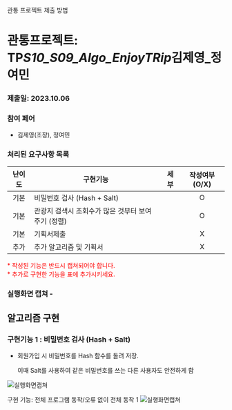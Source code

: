 관통 프로젝트 제출 방법

# 관통프로젝트: TP*S10_S09_Algo_EnjoyTRip*김제영\_정여민

### 제출일: 2023.10.06

### 참여 페어

- 김제영(조장), 정여민

### 처리된 요구사항 목록

| 난이도 | 구현기능                                           | 세부 | 작성여부(O/X) |
| :----: | -------------------------------------------------- | ---- | :-----------: |
|  기본  | 비밀번호 검사 (Hash + Salt)                        |      |       O       |
|  기본  | 관광지 검색시 조회수가 많은 것부터 보여주기 (정렬) |      |       O       |
|  기본  | 기획서제출                                         |      |       X       |
|  추가  | 추가 알고리즘 및 기획서                            |      |       X       |

<span style="color:red">
* 작성된 기능은 반드시 캡쳐되어야 합니다.<br>
* 추가로 구현한 기능을 표에 추가시키세요.
</span>

### 실행화면 캡쳐 -

## 알고리즘 구현

### 구현기능 1 : 비밀번호 검사 (Hash + Salt)

- 회원가입 시 비밀번호를 Hash 함수를 돌려 저장.

  이때 Salt를 사용하여 같은 비밀번호를 쓰는 다른 사용자도 안전하게 함

![실행화면캡쳐](./화면캡쳐/화면캡쳐_0001_주택정보_web.png)

구현 기능: 전체 프로그램 동작/오류 없이 전체 동작 1
![실행화면캡쳐](./화면캡쳐/화면캡쳐_Main화면_web.png)
